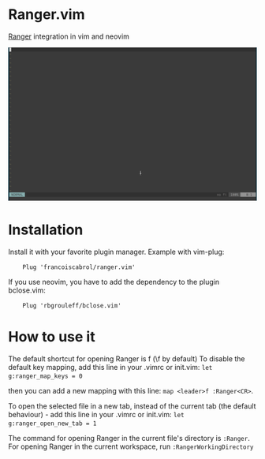 Ranger.vim
==========

[Ranger](http://ranger.nongnu.org/) integration in vim and neovim

![Demo](./ranger.gif)

Installation
============

Install it with your favorite plugin manager. Example with vim-plug:

        Plug 'francoiscabrol/ranger.vim'

If you use neovim, you have to add the dependency to the plugin bclose.vim:

        Plug 'rbgrouleff/bclose.vim'

How to use it
=============

The default shortcut for opening Ranger is <leader>f (\f by default)
To disable the default key mapping, add this line in your .vimrc or init.vim: `let g:ranger_map_keys = 0`

then you can add a new mapping with this line: `map <leader>f :Ranger<CR>`.

To open the selected file in a new tab, instead of the current tab (the default behaviour) - add this line in your .vimrc or init.vim: `let g:ranger_open_new_tab = 1`

The command for opening Ranger in the current file's directory is `:Ranger`. For opening Ranger in the current workspace, run `:RangerWorkingDirectory`
